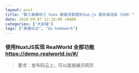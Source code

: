 ```yaml
---
layout: post
title: "第三章模块三 Vuex 数据流管理及Vue.js 服务端渲染（SSR）"
date: 2020-09-07 12:18:00 +0800
categories: ["大前端"]
tags: ["泰康日记", "do homework"]
---
```


### 使用NuxtJS实现 RealWorld 全部功能 https://demo.realworld.io/#/

> 要求：发布码云上，可以直接展示网页
